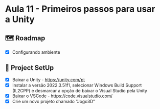 # Aula 11 - Primeiros passos para usar a Unity

## 🗺️ Roadmap
- [x] Configurando ambiente

## 🔧 Project SetUp

 - [x] Baixar a Unity - https://unity.com/pt
 - [x] Instalar a versão 2022.3.51f1, selecionar Windows Build Support (IL2CPP) e desmarcar a opção de baixar o Visual Studio pela Unity
 - [x] Baixar o VSCode - https://code.visualstudio.com/
 - [x] Crie um novo projeto chamado "Jogo3D"
